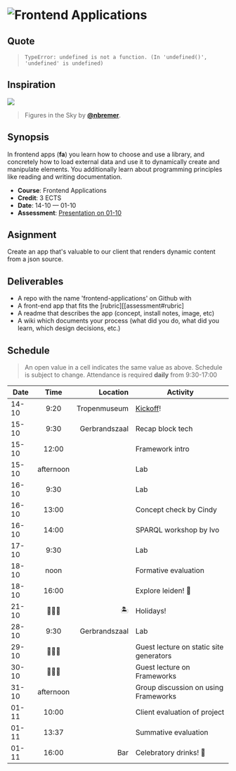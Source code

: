 # ![Frontend Applications][banner]

## Quote

> ```text
> TypeError: undefined is not a function. (In 'undefined()', 'undefined' is undefined)
> ```

## Inspiration

[![][inspiration-cover]][inspiration-link]

> Figures in the Sky by [**@nbremer**][inspiration-author].

## Synopsis

In frontend apps (**fa**) you learn how to choose and use a library, and concretely how
to load external data and use it to dynamically create and manipulate elements.  You additionally learn about
programming principles like reading and writing documentation.

*   **Course**: Frontend Applications
*   **Credit**: 3 ECTS
*   **Date**: 14-10 — 01-10
*   **Assessment**: [Presentation on 01-10][assessment]

## Asignment
Create an app that's valuable to our client that renders dynamic content from a json source.

## Deliverables
- A repo with the name 'frontend-applications' on Github with
- A front-end app that fits the [rubric][[assessment#rubric]
- A readme that describes the app (concept, install notes, image, etc)
- A wiki which documents your process (what did you do, what did you learn, which design decisions, etc.)

## Schedule
> An open value in a cell indicates the same value as above.
> Schedule is subject to change.
Attendance is required **daily** from 9:30-17:00

| Date   |    Time   |      Location | Activity                                |
|--------|:---------:|--------------:|-----------------------------------------|
| 14-10  |    9:20   |  Tropenmuseum | [Kickoff](kickoff-slides)!                                |
| 15-10  |    9:30   | Gerbrandszaal | Recap block tech                        |
| 15-10  |   12:00   |               | Framework intro                         |
| 15-10  | afternoon |               | Lab                                     |
| 16-10  |    9:30   |               | Lab                                     |
| 16-10  | 13:00 |               | Concept check by Cindy                  |
| 16-10  |    14:00   |               | SPARQL workshop by Ivo                  |
| 17-10  | 9:30      |               | Lab                                     |
| 18-10  | noon      |               | Formative evaluation                    |
| 18-10  | 16:00     |               | Explore leiden! 🍻                       |
| 21-10  | 🤷🏼‍♂️       | 🏝             | Holidays!                               |
| 28-10  | 9:30      | Gerbrandszaal | Lab                                     |
| 29-10  | 🤷🏼‍♂️       |               | Guest lecture on static site generators |
| 30-10  | 🤷🏼‍♂️       |               | Guest lecture on Frameworks             |
| 31-10  | afternoon |               | Group discussion on using Frameworks    |
| 01-11  | 10:00     |               | Client evaluation of project            |
| 01-11  | 13:37     |               | Summative evaluation                    |
| 01-11  | 16:00     | Bar           | Celebratory drinks! 👏                   |

[banner]: https://cdn.jsdelivr.net/gh/cmda-tt/logo@6b810afa/banner-frontend-applications.svg

[inspiration-cover]: ../images/figures-in-the-sky.jpg

[inspiration-link]: http://www.datasketch.es/may/code/nadieh/

[inspiration-author]: https://github.com/nbremer

[assessment]: ./assessment.md

[kickoff-slides]: https://docs.google.com/presentation/d/1E_O4o8KoSwAIvWOoB03j4EiTGlZ61myGEVJB7Y_5x6c